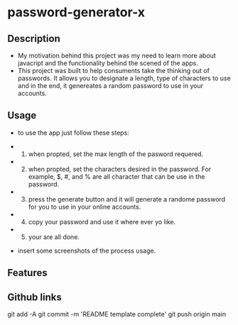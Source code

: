 # password-generator-x

## Description

- My motivation behind this project was my need to learn more about javacript and the functionality behind the scened of the apps.
- This project was built to help consuments take the thinking out of passwords. It allows you to designate a length, type of characters to use and in the end, it genereates a random password to use in your accounts.

## Usage 
- to use the app just follow these steps:
- 1. when propted, set the max length of the pasword requered. 
- 2. when propted, set the characters desired in the password. For example, $, #, and % are all character that can be use in the password.
- 3. press the generate button and it will generate a randome password for you to use in your online accounts.
- 4. copy your password and use it where ever yo like. 
- 5. your are all done.

- insert some screenshots of the process usage.

## Features

## Github links


git add -A
git commit -m 'README template complete'
git push origin main